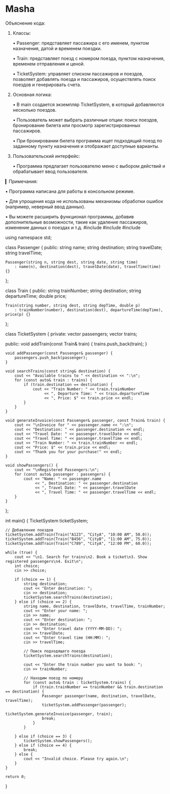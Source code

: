 # Masha
Объяснение кода:

1. Классы:

   • Passenger: представляет пассажира с его именем, пунктом назначения, датой и временем поездки.

   • Train: представляет поезд с номером поезда, пунктом назначения, временем отправления и ценой.

   • TicketSystem: управляет списком пассажиров и поездов, позволяет добавлять поезда и пассажиров, осуществлять поиск поездов и генерировать счета.

2. Основная логика:

   • В main создается экземпляр TicketSystem, в который добавляются несколько поездов.

   • Пользователь может выбрать различные опции: поиск поездов, бронирование билета или просмотр зарегистрированных пассажиров.

   • При бронировании билета программа ищет подходящий поезд по заданному пункту назначения и отображает доступные варианты.

3. Пользовательский интерфейс:

   • Программа предлагает пользователю меню с выбором действий и обрабатывает ввод пользователя.

▎Примечания:

• Программа написана для работы в консольном режиме.

• Для упрощения кода не использованы механизмы обработки ошибок (например, неверный ввод данных).

• Вы можете расширить функционал программы, добавив дополнительные возможности, такие как удаление пассажиров, изменение данных о поездах и т.д.
#include <iostream>
#include <vector>
#include <string>

using namespace std;

class Passenger {
public:
    string name;
    string destination;
    string travelDate;
    string travelTime;

    Passenger(string n, string dest, string date, string time)
        : name(n), destination(dest), travelDate(date), travelTime(time) {}
};

class Train {
public:
    string trainNumber;
    string destination;
    string departureTime;
    double price;

    Train(string number, string dest, string depTime, double p)
        : trainNumber(number), destination(dest), departureTime(depTime), price(p) {}
};

class TicketSystem {
private:
    vector<Passenger> passengers;
    vector<Train> trains;

public:
    void addTrain(const Train& train) {
        trains.push_back(train);
    }

    void addPassenger(const Passenger& passenger) {
        passengers.push_back(passenger);
    }

    void searchTrains(const string& destination) {
        cout << "Available trains to " << destination << ":\n";
        for (const auto& train : trains) {
            if (train.destination == destination) {
                cout << "Train Number: " << train.trainNumber
                     << ", Departure Time: " << train.departureTime
                     << ", Price: $" << train.price << endl;
            }
        }
    }

    void generateInvoice(const Passenger& passenger, const Train& train) {
        cout << "\nInvoice for " << passenger.name << ":\n";
        cout << "Destination: " << passenger.destination << endl;
        cout << "Travel Date: " << passenger.travelDate << endl;
        cout << "Travel Time: " << passenger.travelTime << endl;
        cout << "Train Number: " << train.trainNumber << endl;
        cout << "Price: $" << train.price << endl;
        cout << "Thank you for your purchase!" << endl;
    }

    void showPassengers() {
        cout << "\nRegistered Passengers:\n";
        for (const auto& passenger : passengers) {
            cout << "Name: " << passenger.name
                 << ", Destination: " << passenger.destination
                 << ", Travel Date: " << passenger.travelDate
                 << ", Travel Time: " << passenger.travelTime << endl;
        }
    }
};

int main() {
    TicketSystem ticketSystem;

    // Добавление поездов
    ticketSystem.addTrain(Train("A123", "CityA", "10:00 AM", 50.0));
    ticketSystem.addTrain(Train("B456", "CityB", "11:00 AM", 75.0));
    ticketSystem.addTrain(Train("C789", "CityA", "12:00 PM", 60.0));

    while (true) {
        cout << "\n1. Search for trains\n2. Book a ticket\n3. Show registered passengers\n4. Exit\n";
        int choice;
        cin >> choice;

        if (choice == 1) {
            string destination;
            cout << "Enter destination: ";
            cin >> destination;
            ticketSystem.searchTrains(destination);
        } else if (choice == 2) {
            string name, destination, travelDate, travelTime, trainNumber;
            cout << "Enter your name: ";
            cin >> name;
            cout << "Enter destination: ";
            cin >> destination;
            cout << "Enter travel date (YYYY-MM-DD): ";
            cin >> travelDate;
            cout << "Enter travel time (HH:MM): ";
            cin >> travelTime;

            // Поиск подходящего поезда
            ticketSystem.searchTrains(destination);

            cout << "Enter the train number you want to book: ";
            cin >> trainNumber;

            // Находим поезд по номеру
            for (const auto& train : ticketSystem.trains) {
                if (train.trainNumber == trainNumber && train.destination == destination) {
                    Passenger passenger(name, destination, travelDate, travelTime);
                    ticketSystem.addPassenger(passenger);
                                        ticketSystem.generateInvoice(passenger, train);
                    break;
                }
            }

        } else if (choice == 3) {
            ticketSystem.showPassengers();
        } else if (choice == 4) {
            break;
        } else {
            cout << "Invalid choice. Please try again.\n";
        }
    }

    return 0;
}
